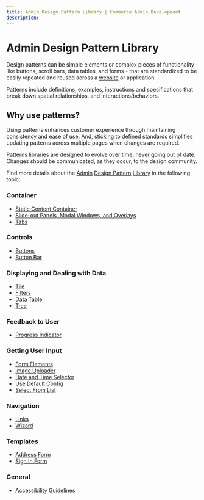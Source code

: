 ```yaml
---
title: Admin Design Pattern Library | Commerce Admin Development
description:
---
```


# Admin Design Pattern Library

Design patterns can be simple elements or complex pieces of functionality - like buttons, scroll bars, data tables, and forms - that are standardized to be easily repeated and reused across a [website](https://glossary.magento.com/website) or application.

Patterns include definitions, examples, instructions and specifications that break down spatial relationships, and interactions/behaviors.

## Why use patterns?

Using patterns enhances customer experience through maintaining consistency and ease of use. And, sticking to defined standards simplifies updating patterns across multiple pages when changes are required.

Patterns libraries are designed to evolve over time, never going out of date. Changes should be communicated, as they occur, to the design community.

Find more details about the [Admin](https://glossary.magento.com/admin) [Design Pattern](https://glossary.magento.com/design-pattern) [Library](https://glossary.magento.com/library) in the following topic:

### Container

*  [Static Content Container](containers/static-content.md)
*  [Slide-out Panels, Modal Windows, and Overlays](containers/slideouts-modals-overalys.md)
*  [Tabs](containers/tabs.md)

### Controls

*  [Buttons](controls/buttons.md)
*  [Button Bar](controls/button-bar.md)

### Displaying and Dealing with Data

*  [Tile](displaying-data/tile.md)
*  [Filters](displaying-data/filters.md)
*  [Data Table](displaying-data/datatable.md)
*  [Tree](displaying-data/tree.md)

### Feedback to User

*  [Progress Indicator](feedback-to-user/progress-indicator.md)

### Getting User Input

*  [Form Elements](getting-user-input/form-elements.md)
*  [Image Uploader](getting-user-input/image-uploader.md)
*  [Date and Time Selector](getting-user-input/date-time-selector.md)
*  [Use Default Config](getting-user-input/use-default-config.md)
*  [Select From List](getting-user-input/select-from-list.md)

### Navigation

*  [Links](navigation/links.md)
*  [Wizard](navigation/wizard.md)

### Templates

*  [Address Form](templates/address-form.md)
*  [Sign In Form](templates/sign-in-form.md)

### General

*  [Accessibility Guidelines](general/accessibility-guidelines.md)
